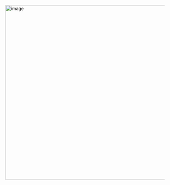 <img width="554" alt="image" src="https://github.com/user-attachments/assets/e4bf4735-803c-464d-af56-aee964484d73">
